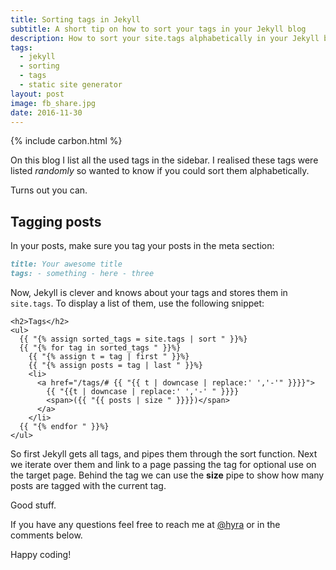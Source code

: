 ```yaml
---
title: Sorting tags in Jekyll
subtitle: A short tip on how to sort your tags in your Jekyll blog
description: How to sort your site.tags alphabetically in your Jekyll blog
tags:
  - jekyll
  - sorting
  - tags
  - static site generator
layout: post
image: fb_share.jpg
date: 2016-11-30
---
```


{% include carbon.html %}

On this blog I list all the used tags in the sidebar. I realised these tags were listed _randomly_ so wanted to know if you could sort them alphabetically.

Turns out you can.

<!-- Auto Responsive -->

<!-- <ins class="adsbygoogle"
     style="display:block"
     data-ad-client="ca-pub-0534492338431642"
     data-ad-slot="3131304304"
     data-ad-format="auto"></ins>
<script>
(adsbygoogle = window.adsbygoogle || []).push({});
</script> -->

## Tagging posts

In your posts, make sure you tag your posts in the meta section:

```markdown
title: Your awesome title
tags: - something - here - three
```

Now, Jekyll is clever and knows about your tags and stores them in `site.tags`. To display a list of them, use the following snippet:

```twig
<h2>Tags</h2>
<ul>
  {{ "{% assign sorted_tags = site.tags | sort " }}%}
  {{ "{% for tag in sorted_tags " }}%}
    {{ "{% assign t = tag | first " }}%}
    {{ "{% assign posts = tag | last " }}%}
    <li>
      <a href="/tags/# {{ "{{ t | downcase | replace:' ','-'" }}}}">
        {{ "{{t | downcase | replace:' ','-' " }}}}
        <span>({{ "{{ posts | size " }}}})</span>
      </a>
    </li>
  {{ "{% endfor " }}%}
</ul>
```

So first Jekyll gets all tags, and pipes them through the sort function. Next we iterate over them and link to a page passing the tag for optional use on the target page. Behind the tag we can use the **size** pipe to show how many posts are tagged with the current tag.

Good stuff.

If you have any questions feel free to reach me at [@hyra](http://twitter.com/hyra) or in the comments below.

Happy coding!
